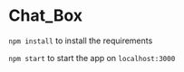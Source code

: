 # Chat_Box

  ```npm install``` to install the requirements
  
  ```npm start``` to start the app on ```localhost:3000```
